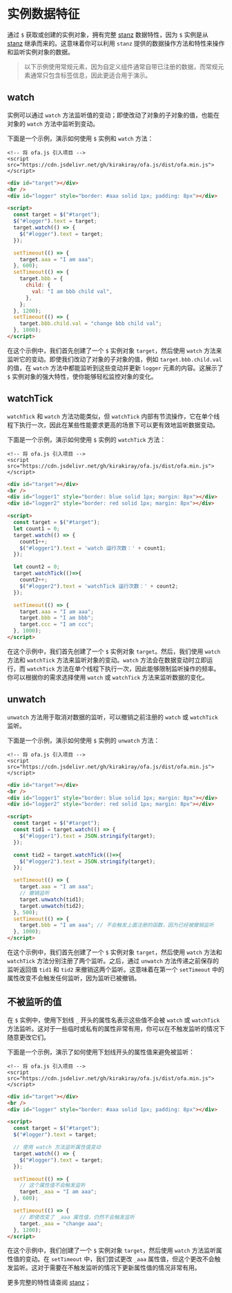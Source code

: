 # 实例数据特征

通过 `$` 获取或创建的实例对象，拥有完整 [stanz](https://github.com/kirakiray/stanz) 数据特性，因为 `$` 实例是从 [stanz](https://github.com/kirakiray/stanz) 继承而来的。这意味着你可以利用 `stanz` 提供的数据操作方法和特性来操作和监听实例对象的数据。

> 以下示例使用常规元素，因为自定义组件通常自带已注册的数据，而常规元素通常只包含标签信息，因此更适合用于演示。

## watch

实例可以通过 `watch` 方法监听值的变动；即使改动了对象的子对象的值，也能在对象的 `watch` 方法中监听到变动。

下面是一个示例，演示如何使用 `$` 实例和 `watch` 方法：

<html-viewer>

```
<!-- 将 ofa.js 引入项目 -->
<script src="https://cdn.jsdelivr.net/gh/kirakiray/ofa.js/dist/ofa.min.js"></script>
```

```html
<div id="target"></div>
<br />
<div id="logger" style="border: #aaa solid 1px; padding: 8px"></div>

<script>
  const target = $("#target");
  $("#logger").text = target;
  target.watch(() => {
    $("#logger").text = target;
  });

  setTimeout(() => {
    target.aaa = "I am aaa";
  }, 600);
  setTimeout(() => {
    target.bbb = {
      child: {
        val: "I am bbb child val",
      },
    };
  }, 1200);
  setTimeout(() => {
    target.bbb.child.val = "change bbb child val";
  }, 1800);
</script>
```

</html-viewer>

在这个示例中，我们首先创建了一个 `$` 实例对象 `target`，然后使用 `watch` 方法来监听它的变动。即使我们改动了对象的子对象的值，例如 `target.bbb.child.val` 的值，在 `watch` 方法中都能监听到这些变动并更新 `logger` 元素的内容。这展示了 `$` 实例对象的强大特性，使你能够轻松监控对象的变化。

## watchTick

`watchTick` 和 `watch` 方法功能类似，但 `watchTick` 内部有节流操作，它在单个线程下执行一次，因此在某些性能要求更高的场景下可以更有效地监听数据变动。

下面是一个示例，演示如何使用 `$` 实例的 `watchTick` 方法：

<html-viewer>

```
<!-- 将 ofa.js 引入项目 -->
<script src="https://cdn.jsdelivr.net/gh/kirakiray/ofa.js/dist/ofa.min.js"></script>
```

```html
<div id="target"></div>
<br />
<div id="logger1" style="border: blue solid 1px; margin: 8px"></div>
<div id="logger2" style="border: red solid 1px; margin: 8px"></div>

<script>
  const target = $("#target");
  let count1 = 0;
  target.watch(() => {
    count1++;
    $("#logger1").text = 'watch 运行次数：' + count1;
  });

  let count2 = 0;
  target.watchTick(()=>{
    count2++;
    $("#logger2").text = 'watchTick 运行次数：' + count2;
  });

  setTimeout(() => {
    target.aaa = "I am aaa";
    target.bbb = "I am bbb";
    target.ccc = "I am ccc";
  }, 1000);
</script>
```

</html-viewer>

在这个示例中，我们首先创建了一个 `$` 实例对象 `target`。然后，我们使用 `watch` 方法和 `watchTick` 方法来监听对象的变动。`watch` 方法会在数据变动时立即运行，而 `watchTick` 方法在单个线程下执行一次，因此能够限制监听操作的频率。你可以根据你的需求选择使用 `watch` 或 `watchTick` 方法来监听数据的变化。

## unwatch

`unwatch` 方法用于取消对数据的监听，可以撤销之前注册的 `watch` 或 `watchTick` 监听。

下面是一个示例，演示如何使用 `$` 实例的 `unwatch` 方法：

<html-viewer>

```
<!-- 将 ofa.js 引入项目 -->
<script src="https://cdn.jsdelivr.net/gh/kirakiray/ofa.js/dist/ofa.min.js"></script>
```

```html
<div id="target"></div>
<br />
<div id="logger1" style="border: blue solid 1px; margin: 8px"></div>
<div id="logger2" style="border: red solid 1px; margin: 8px"></div>

<script>
  const target = $("#target");
  const tid1 = target.watch(() => {
    $("#logger1").text = JSON.stringify(target);
  });

  const tid2 = target.watchTick(()=>{
    $("#logger2").text = JSON.stringify(target);
  });

  setTimeout(() => {
    target.aaa = "I am aaa";
    // 撤销监听
    target.unwatch(tid1);
    target.unwatch(tid2);
  }, 500);
  setTimeout(() => {
    target.bbb = "I am aaa"; // 不会触发上面注册的函数，因为已经被撤销监听
  }, 1000);
</script>
```

</html-viewer>

在这个示例中，我们首先创建了一个 `$` 实例对象 `target`，然后使用 `watch` 方法和 `watchTick` 方法分别注册了两个监听。之后，通过 `unwatch` 方法传递之前保存的监听返回值 `tid1` 和 `tid2` 来撤销这两个监听。这意味着在第一个 `setTimeout` 中的属性改变不会触发任何监听，因为监听已被撤销。

## 不被监听的值

在 `$` 实例中，使用下划线 `_` 开头的属性名表示这些值不会被 `watch` 或 `watchTick` 方法监听。这对于一些临时或私有的属性非常有用，你可以在不触发监听的情况下随意更改它们。

下面是一个示例，演示了如何使用下划线开头的属性值来避免被监听：

<html-viewer>

```
<!-- 将 ofa.js 引入项目 -->
<script src="https://cdn.jsdelivr.net/gh/kirakiray/ofa.js/dist/ofa.min.js"></script>
```

```html
<div id="target"></div>
<br />
<div id="logger" style="border: #aaa solid 1px; padding: 8px"></div>

<script>
  const target = $("#target");
  $("#logger").text = target;

  // 使用 watch 方法监听属性值变动
  target.watch(() => {
    $("#logger").text = target;
  });

  setTimeout(() => {
    // 这个属性值不会触发监听
    target._aaa = "I am aaa";
  }, 600);

  setTimeout(() => {
    // 即使改变了 _aaa 属性值，仍然不会触发监听
    target._aaa = "change aaa";
  }, 1200);
</script>
```

</html-viewer>

在这个示例中，我们创建了一个 `$` 实例对象 `target`，然后使用 `watch` 方法监听属性值的变动。在 `setTimeout` 中，我们尝试更改 `_aaa` 属性值，但这个更改不会触发监听。这对于需要在不触发监听的情况下更新属性值的情况非常有用。

更多完整的特性请查阅 [stanz](https://github.com/kirakiray/stanz)；